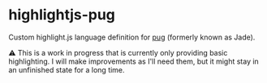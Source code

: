 # highlightjs-pug

Custom highlight.js language definition for [pug][1] (formerly known as Jade).

⚠ This is a work in progress that is currently only providing basic
highlighting. I will make improvements as I'll need them, but it might stay in
an unfinished state for a long time.

[1]: https://pugjs.org/api/getting-started.html
